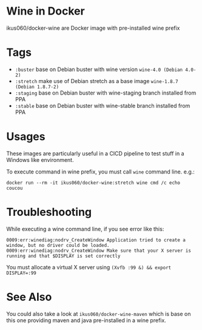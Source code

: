 # Wine in Docker
ikus060/docker-wine are Docker image with pre-installed wine prefix

# Tags

* `:buster` base on Debian buster with wine version `wine-4.0 (Debian 4.0-2)`
* `:stretch` make use of Debian stretch as a base image `wine-1.8.7 (Debian 1.8.7-2)`
* `:staging` base on Debian buster with wine-staging branch installed from PPA
* `:stable` base on Debian buster with wine-stable branch installed from PPA

# Usages

These images are particularly useful in a CICD pipeline to test stuff in a Windows like environment.

To execute command in wine prefix, you must call `wine` command line. e.g.:


    docker run --rm -it ikus060/docker-wine:stretch wine cmd /c echo coucou

# Troubleshooting

While executing a wine command line, if you see error like this:

    0009:err:winediag:nodrv_CreateWindow Application tried to create a window, but no driver could be loaded.
    0009:err:winediag:nodrv_CreateWindow Make sure that your X server is running and that $DISPLAY is set correctly
    
You must allocate a virtual X server using `(Xvfb :99 &) && export DISPLAY=:99`

# See Also

You could also take a look at `ikus060/docker-wine-maven` which is base on this one providing maven and java pre-installed in a wine prefix.

